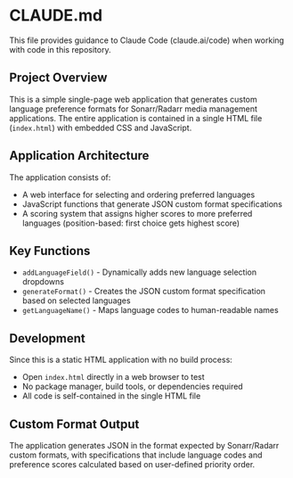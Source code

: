 # CLAUDE.md

This file provides guidance to Claude Code (claude.ai/code) when working with code in this repository.

## Project Overview

This is a simple single-page web application that generates custom language preference formats for Sonarr/Radarr media management applications. The entire application is contained in a single HTML file (`index.html`) with embedded CSS and JavaScript.

## Application Architecture

The application consists of:
- A web interface for selecting and ordering preferred languages
- JavaScript functions that generate JSON custom format specifications
- A scoring system that assigns higher scores to more preferred languages (position-based: first choice gets highest score)

## Key Functions

- `addLanguageField()` - Dynamically adds new language selection dropdowns
- `generateFormat()` - Creates the JSON custom format specification based on selected languages
- `getLanguageName()` - Maps language codes to human-readable names

## Development

Since this is a static HTML application with no build process:
- Open `index.html` directly in a web browser to test
- No package manager, build tools, or dependencies required
- All code is self-contained in the single HTML file

## Custom Format Output

The application generates JSON in the format expected by Sonarr/Radarr custom formats, with specifications that include language codes and preference scores calculated based on user-defined priority order.